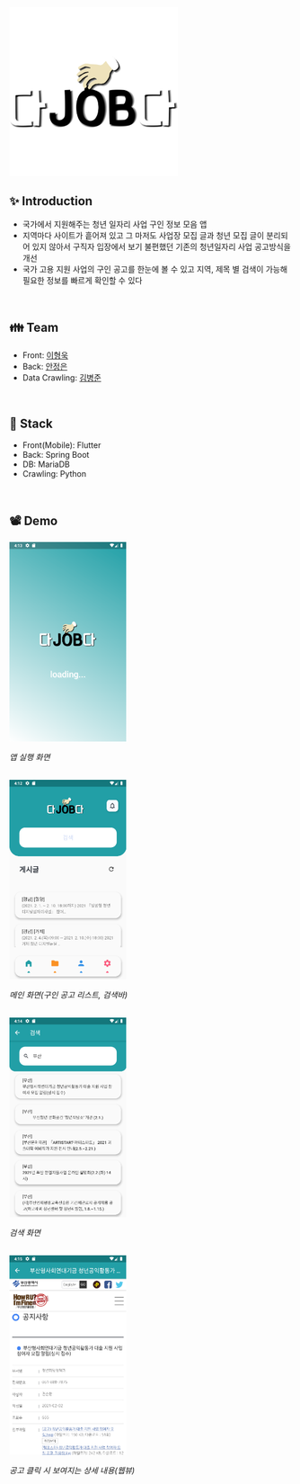 <img src="https://github.com/DSC-PKNU/KKALKKAL/blob/main/assets/dajobda.png" width="300" height="300">

## ✨ Introduction
* 국가에서 지원해주는 청년 일자리 사업 구인 정보 모음 앱
* 지역마다 사이트가 흩어져 있고 그 마저도 사업장 모집 글과 청년 모집 글이 분리되어 있지 않아서 구직자 입장에서 보기 불편했던 기존의 청년일자리 사업 공고방식을 개선
* 국가 고용 지원 사업의 구인 공고를 한눈에 볼 수 있고 지역, 제목 별 검색이 가능해 필요한 정보를 빠르게 확인할 수 있다
</br>

## 👪 Team
* Front: [이형욱](https://github.com/luke0421)
* Back: [안정은](https://github.com/jxxxxe)
* Data Crawling: [김병준](https://github.com/BangDoon)
</br>

## 🔧 Stack
* Front(Mobile): Flutter
* Back: Spring Boot
* DB: MariaDB
* Crawling: Python
</br>

## 📽 Demo
<img src="https://github.com/DSC-PKNU/KKALKKAL/blob/main/assets/1.png" width="208" height="355">

*앱 실행 화면*

</br>

<img src="https://github.com/DSC-PKNU/KKALKKAL/blob/main/assets/2.png" width="208" height="355">

*메인 화면(구인 공고 리스트, 검색바)*

</br>

<img src="https://github.com/DSC-PKNU/KKALKKAL/blob/main/assets/3.png" width="208" height="355">

*검색 화면*

</br>

<img src="https://github.com/DSC-PKNU/KKALKKAL/blob/main/assets/4.png" width="208" height="355">

*공고 클릭 시 보여지는 상세 내용(웹뷰)*
